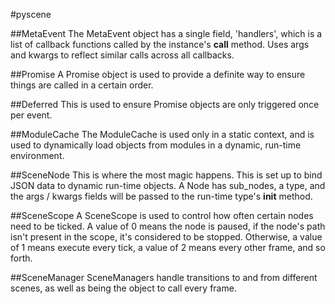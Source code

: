 #pyscene

##MetaEvent
The MetaEvent object has a single field, 'handlers',
which is a list of callback functions called by the
instance's __call__ method. Uses args and kwargs to
reflect similar calls across all callbacks.

##Promise
A Promise object is used to provide a definite way
to ensure things are called in a certain order.

##Deferred
This is used to ensure Promise objects are only
triggered once per event.

##ModuleCache
The ModuleCache is used only in a static context,
and is used to dynamically load objects from modules
in a dynamic, run-time environment.

##SceneNode
This is where the most magic happens. This is set up
to bind JSON data to dynamic run-time objects. A Node
has sub_nodes, a type, and the args / kwargs fields
will be passed to the run-time type's __init__ method.

##SceneScope
A SceneScope is used to control how often certain nodes
need to be ticked. A value of 0 means the node is paused,
if the node's path isn't present in the scope, it's considered
to be stopped. Otherwise, a value of 1 means execute every
tick, a value of 2 means every other frame, and so forth.

##SceneManager
SceneManagers handle transitions to and from different
scenes, as well as being the object to call every frame.
